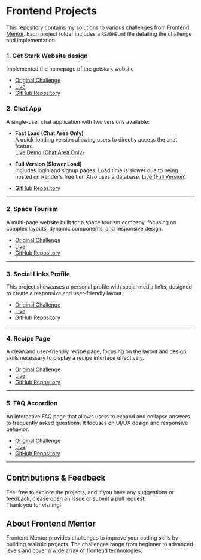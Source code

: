 # Frontend Projects 

This repository contains my solutions to various challenges from [Frontend Mentor](https://www.frontendmentor.io/). Each project folder includes a `README.md` file detailing the challenge and implementation.
### 1. Get Stark Website design
Implemented the homepage of the getstark website
- [Original Challenge](https://www.getstark.co/library/)
- [Live](https://get-stark.onrender.com/)
- [GitHub Repository](https://github.com/Eli-Frontend-Projects/get-stark)

### 2. Chat App
A single-user chat application with two versions available:

- **Fast Load (Chat Area Only)**  
  A quick-loading version allowing users to directly access the chat feature.  
  [Live Demo (Chat Area Only)](https://deploying-repo.onrender.com/)

- **Full Version (Slower Load)**  
  Includes login and signup pages. Load time is slower due to being hosted on Render’s free tier. Also uses a database.
  [Live (Full Version)](https://cluep-assignment-web.onrender.com/)

- [GitHub Repository](https://github.com/Buerkem/cluep-assignment)

---

### 2. Space Tourism
A multi-page website built for a space tourism company, focusing on complex layouts, dynamic components, and responsive design.

- [Original Challenge](https://www.frontendmentor.io/challenges/space-tourism-multipage-website-gRWj1URZ3)
- [Live](https://eli-frontend-projects.github.io/space-tourism-website/index.html)
- [GitHub Repository](https://github.com/Eli-Frontend-Projects/space-tourism-website)

---

### 3. Social Links Profile
This project showcases a personal profile with social media links, designed to create a responsive and user-friendly layout.

- [Original Challenge](https://www.frontendmentor.io/challenges/social-links-profile)
- [Live](https://eli-frontend-projects.github.io/social-links-profile/)
- [GitHub Repository](https://github.com/Eli-Frontend-Projects/social-links-profile)

---

### 4. Recipe Page
A clean and user-friendly recipe page, focusing on the layout and design skills necessary to display a recipe interface effectively.

- [Original Challenge](https://www.frontendmentor.io/challenges/recipe-page-KiTsR8QQKm)
- [Live](https://eli-frontend-projects.github.io/recipe-page/)
- [GitHub Repository](https://github.com/Eli-Frontend-Projects/recipe-page)

---

### 5. FAQ Accordion
An interactive FAQ page that allows users to expand and collapse answers to frequently asked questions. It focuses on UI/UX design and responsive behavior.

- [Original Challenge](https://www.frontendmentor.io/challenges/faq-accordion-wyfFdeBwBz)
- [Live](https://eli-frontend-projects.github.io/FAQaccordion/)
- [GitHub Repository](https://github.com/Eli-Frontend-Projects/FAQaccordion)

---

## Contributions & Feedback
Feel free to explore the projects, and if you have any suggestions or feedback, please open an issue or submit a pull request!  
Thank you for visiting!

## About Frontend Mentor
Frontend Mentor provides challenges to improve your coding skills by building realistic projects. The challenges range from beginner to advanced levels and cover a wide array of frontend technologies.
